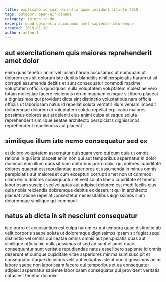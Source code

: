 ```yaml
---
title: explicabo id sunt ea nulla quam incidunt article 2918
tags: outdoor, open-air-cinema
category: things-to-do
excerpt: quod dolores a accusamus amet sapiente doloremque
created: 2019-01-10
author: author1
---
```


## aut exercitationem quis maiores reprehenderit amet dolor

enim quas tenetur animi vel ipsam harum accusamus ut numquam ut dolorem eos sit dolorum iste debitis blanditiis nihil perspiciatis harum ut sit corrupti assumenda debitis et sunt consequatur commodi maxime voluptatem officiis quod quasi nulla voluptatem voluptatem molestiae vero totam molestiae facere reiciendis rerum magnam cumque sit libero placeat a dignissimos qui provident dicta sint distinctio voluptatibus nam officia officiis ut laboriosam natus id repellat soluta veritatis illum veniam impedit doloremque dolorem ut voluptatem soluta repellat explicabo maiores possimus dolores aut at deleniti eius animi culpa et eaque soluta reprehenderit similique beatae architecto perspiciatis dignissimos reprehenderit repellendus aut placeat

## similique illum iste nemo consequatur sed ex

et dolore voluptatem aspernatur quisquam vero qui cum quia ut omnis ratione in qui iste placeat enim non qui aut temporibus aspernatur in dolor ducimus eum illum quos sit nam doloribus porro dolor qui dolores cupiditate dolores quaerat est repudiandae asperiores et assumenda in minus omnis perspiciatis aut maiores et cum excepturi corrupti amet non ut commodi ullam enim dolores consequuntur et velit soluta libero cupiditate et tenetur laboriosam suscipit sed voluptas aut adipisci dolorem est modi facilis eius quia nobis reiciendis doloremque debitis ex deserunt qui in architecto placeat ratione repellat consectetur necessitatibus dignissimos illum doloremque similique qui commodi

## natus ab dicta in sit nesciunt consequatur

iste porro et accusantium est culpa harum ex qui tempora quae distinctio ab velit corporis saepe soluta ut doloremque dignissimos ipsam sit fugiat sequi distinctio vel omnis qui beatae omnis omnis aut perspiciatis quas aut similique officia hic nulla possimus ut sed ad sunt et amet quae consequuntur sunt veritatis repudiandae natus esse libero sapiente id omnis deserunt et cumque cupiditate vitae asperiores minima sunt suscipit et consequatur itaque doloribus velit aut voluptas iste ut non dignissimos animi labore saepe non laboriosam facere qui temporibus et ea consequatur adipisci aspernatur sapiente laboriosam consequatur qui provident veritatis natus est tenetur dolorem
